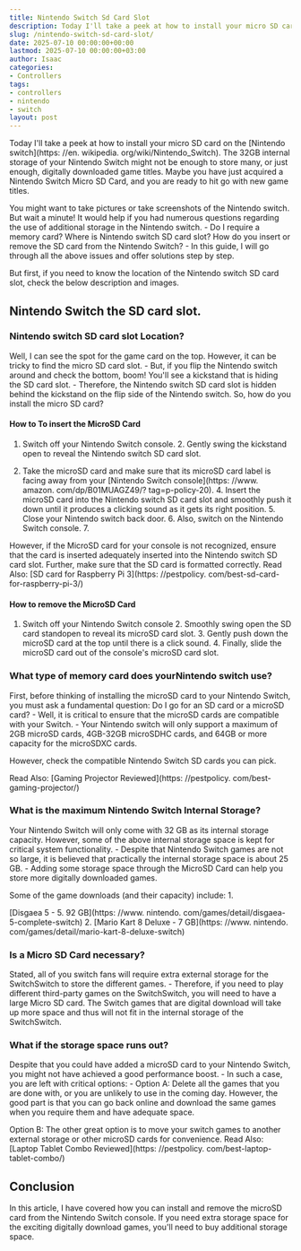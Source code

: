 ```yaml
---
title: Nintendo Switch Sd Card Slot
description: Today I'll take a peek at how to install your micro SD card on the Nintendo switch . The 32GB internal storage of your Nintendo Switch might not be enough to...
slug: /nintendo-switch-sd-card-slot/
date: 2025-07-10 00:00:00+00:00
lastmod: 2025-07-10 00:00:00+03:00
author: Isaac
categories:
- Controllers
tags:
- controllers
- nintendo
- switch
layout: post
---
```


Today I'll take a peek at how to install your micro SD card on the [Nintendo switch](https: //en. wikipedia. org/wiki/Nintendo_Switch). The 32GB internal storage of your Nintendo Switch might not be enough to store many, or just enough, digitally downloaded game titles. Maybe you have just acquired a Nintendo Switch Micro SD Card, and you are ready to hit go with new game titles.

You might want to take pictures or take screenshots of the Nintendo switch. But wait a minute! It would help if you had numerous questions regarding the use of additional storage in the Nintendo switch. - Do I require a memory card? Where is Nintendo switch SD card slot? How do you insert or remove the SD card from the Nintendo Switch? - In this guide, I will go through all the above issues and offer solutions step by step.

But first, if you need to know the location of the Nintendo switch SD card slot, check the below description and images.

##  Nintendo Switch the SD card slot.

###  Nintendo switch SD card slot Location?

Well, I can see the spot for the game card on the top. However, it can be tricky to find the micro SD card slot. - But, if you flip the Nintendo switch around and check the bottom, boom! You'll see a kickstand that is hiding the SD card slot. - Therefore, the Nintendo switch SD card slot is hidden behind the kickstand on the flip side of the Nintendo switch. So, how do you install the micro SD card?

####  How to To insert the MicroSD Card

1. Switch off your Nintendo Switch console. 2. Gently swing the kickstand open to reveal the Nintendo switch SD card slot.

3. Take the microSD card and make sure that its microSD card label is facing away from your [Nintendo Switch console](https: //www. amazon. com/dp/B01MUAGZ49/? tag=p-policy-20). 4. Insert the microSD card into the Nintendo switch SD card slot and smoothly push it down until it produces a clicking sound as it gets its right position. 5. Close your Nintendo switch back door. 6. Also, switch on the Nintendo Switch console. 7.

However, if the MicroSD card for your console is not recognized, ensure that the card is inserted adequately inserted into the Nintendo switch SD card slot. Further, make sure that the SD card is formatted correctly. Read Also: [SD card for Raspberry Pi 3](https: //pestpolicy. com/best-sd-card-for-raspberry-pi-3/)

####  How to remove the MicroSD Card

1. Switch off your Nintendo Switch console 2. Smoothly swing open the SD card standopen to reveal its microSD card slot. 3. Gently push down the microSD card at the top until there is a click sound. 4. Finally, slide the microSD card out of the console's microSD card slot.

###  What type of memory card does yourNintendo switch use?

First, before thinking of installing the microSD card to your Nintendo Switch, you must ask a fundamental question: Do I go for an SD card or a microSD card? - Well, it is critical to ensure that the microSD cards are compatible with your Switch. - Your Nintendo switch will only support a maximum of 2GB microSD cards, 4GB-32GB microSDHC cards, and 64GB or more capacity for the microSDXC cards.

However, check the compatible Nintendo Switch SD cards you can pick.

Read Also: [Gaming Projector Reviewed](https: //pestpolicy. com/best-gaming-projector/)

###  What is the maximum Nintendo Switch Internal Storage?

Your Nintendo Switch will only come with 32 GB as its internal storage capacity. However, some of the above internal storage space is kept for critical system functionality. - Despite that Nintendo Switch games are not so large, it is believed that practically the internal storage space is about 25 GB. - Adding some storage space through the MicroSD Card can help you store more digitally downloaded games.

Some of the game downloads (and their capacity) include: 1.

[Disgaea 5 - 5. 92 GB](https: //www. nintendo. com/games/detail/disgaea-5-complete-switch) 2. [Mario Kart 8 Deluxe - 7 GB](https: //www. nintendo. com/games/detail/mario-kart-8-deluxe-switch)

###  Is a Micro SD Card necessary?

Stated, all of you switch fans will require extra external storage for the SwitchSwitch to store the different games. - Therefore, if you need to play different third-party games on the SwitchSwitch, you will need to have a large Micro SD card. The Switch games that are digital download will take up more space and thus will not fit in the internal storage of the SwitchSwitch.

###  What if the storage space runs out?

Despite that you could have added a microSD card to your Nintendo Switch, you might not have achieved a good performance boost. - In such a case, you are left with critical options: - Option A: Delete all the games that you are done with, or you are unlikely to use in the coming day. However, the good part is that you can go back online and download the same games when you require them and have adequate space.

Option B: The other great option is to move your switch games to another external storage or other microSD cards for convenience. Read Also: [Laptop Tablet Combo Reviewed](https: //pestpolicy. com/best-laptop-tablet-combo/)

##  Conclusion

In this article, I have covered how you can install and remove the microSD card from the Nintendo Switch console. If you need extra storage space for the exciting digitally download games, you'll need to buy additional storage space.
